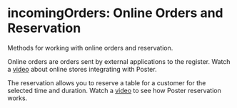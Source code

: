 # incomingOrders: Online Orders and Reservation

Methods for working with online orders and reservation.

Online orders are orders sent by external applications to the register. Watch a [video](https://www.youtube.com/watch?v=5utm6zK3f2U) about online stores integrating with Poster.

The reservation allows you to reserve a table for a customer for the selected time and duration. Watch a [video](https://www.youtube.com/watch?v=PEG006wjXg0) to see how Poster reservation works.

